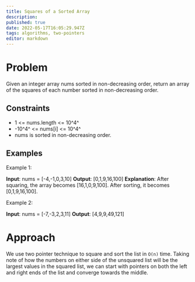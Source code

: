 ```yaml
---
title: Squares of a Sorted Array
description: 
published: true
date: 2022-05-17T16:05:29.947Z
tags: algorithms, two-pointers
editor: markdown
---
```


# Problem
Given an integer array nums sorted in non-decreasing order, return an array of the squares of each number sorted in non-decreasing order.

 
## Constraints
- 1 <= nums.length <= 10^4^
- -10^4^ <= nums[i] <= 10^4^
- nums is sorted in non-decreasing order.

## Examples
Example 1:

**Input**: nums = [-4,-1,0,3,10]
**Output**: [0,1,9,16,100]
**Explanation**: After squaring, the array becomes [16,1,0,9,100].
After sorting, it becomes [0,1,9,16,100].

Example 2:

**Input**: nums = [-7,-3,2,3,11]
**Output**: [4,9,9,49,121]
 


# Approach
We use two pointer technique to square and sort the list in `O(n)` time. Taking note of how the numbers on either side of the unsquared list will be the largest values in the squared list, we can start with pointers on both the left and right ends of the list and converge towards the middle. 